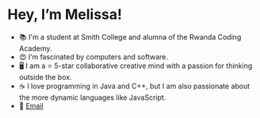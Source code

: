 # Hey, I’m Melissa! 
- 📚 I'm a student at Smith College and alumna of the Rwanda Coding Academy.
- 😍 I’m fascinated by computers and software. 
- 🖥 I am a ⭐ 5-star collaborative creative mind with a passion for thinking outside the box.
- ☕️ I love programming in Java and C++, but I am also passionate about the more dynamic languages like JavaScript.
- 📨 [Email](mailto:kabalisamelissa2@gmail.com)

<!---
melissa-mk/melissa-mk is a ✨ special ✨ repository because its `README.md` (this file) appears on your GitHub profile.
You can click the Preview link to take a look at your changes.
---> 
